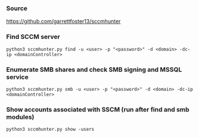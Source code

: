 ### Source
https://github.com/garrettfoster13/sccmhunter

### Find SCCM server
```
python3 sccmhunter.py find -u <user> -p "<password>" -d <domain> -dc-ip <domainController>
```

### Enumerate SMB shares and check SMB signing and MSSQL service
```
python3 sccmhunter.py smb -u <user> -p "<password>" -d <domain> -dc-ip <domainController>
```

### Show accounts associated with SSCM (run after find and smb modules)
```
python3 sccmhunter.py show -users
```

